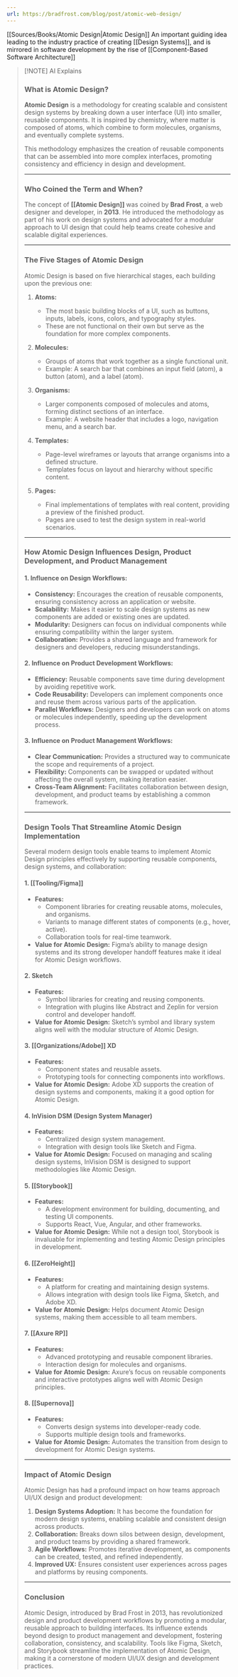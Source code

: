 ```yaml
---
url: https://bradfrost.com/blog/post/atomic-web-design/
---
```

[[Sources/Books/Atomic Design|Atomic Design]]
An important guiding idea leading to the industry practice of creating [[Design Systems]], and is mirrored in software development by the rise of [[Component-Based Software Architecture]]

> [!NOTE] AI Explains
> ### **What is Atomic Design?**
> 
> **Atomic Design** is a methodology for creating scalable and consistent design systems by breaking down a user interface (UI) into smaller, reusable components. It is inspired by chemistry, where matter is composed of atoms, which combine to form molecules, organisms, and eventually complete systems.
> 
> This methodology emphasizes the creation of reusable components that can be assembled into more complex interfaces, promoting consistency and efficiency in design and development.
> 
> ---
> 
> ### **Who Coined the Term and When?**
> 
> The concept of **[[Atomic Design]]** was coined by **Brad Frost**, a web designer and developer, in **2013**. He introduced the methodology as part of his work on design systems and advocated for a modular approach to UI design that could help teams create cohesive and scalable digital experiences.
> 
> ---
> 
> ### **The Five Stages of Atomic Design**
> 
> Atomic Design is based on five hierarchical stages, each building upon the previous one:
> 
> 1. **Atoms:**
>     
>     - The most basic building blocks of a UI, such as buttons, inputs, labels, icons, colors, and typography styles.
>     - These are not functional on their own but serve as the foundation for more complex components.
> 2. **Molecules:**
>     
>     - Groups of atoms that work together as a single functional unit.
>     - Example: A search bar that combines an input field (atom), a button (atom), and a label (atom).
> 3. **Organisms:**
>     
>     - Larger components composed of molecules and atoms, forming distinct sections of an interface.
>     - Example: A website header that includes a logo, navigation menu, and a search bar.
> 4. **Templates:**
>     
>     - Page-level wireframes or layouts that arrange organisms into a defined structure.
>     - Templates focus on layout and hierarchy without specific content.
> 5. **Pages:**
>     
>     - Final implementations of templates with real content, providing a preview of the finished product.
>     - Pages are used to test the design system in real-world scenarios.
> 
> ---
> 
> ### **How Atomic Design Influences Design, Product Development, and Product Management**
> 
> #### **1. Influence on Design Workflows:**
> 
> - **Consistency:** Encourages the creation of reusable components, ensuring consistency across an application or website.
> - **Scalability:** Makes it easier to scale design systems as new components are added or existing ones are updated.
> - **Modularity:** Designers can focus on individual components while ensuring compatibility within the larger system.
> - **Collaboration:** Provides a shared language and framework for designers and developers, reducing misunderstandings.
> 
> #### **2. Influence on Product Development Workflows:**
> 
> - **Efficiency:** Reusable components save time during development by avoiding repetitive work.
> - **Code Reusability:** Developers can implement components once and reuse them across various parts of the application.
> - **Parallel Workflows:** Designers and developers can work on atoms or molecules independently, speeding up the development process.
> 
> #### **3. Influence on Product Management Workflows:**
> 
> - **Clear Communication:** Provides a structured way to communicate the scope and requirements of a project.
> - **Flexibility:** Components can be swapped or updated without affecting the overall system, making iteration easier.
> - **Cross-Team Alignment:** Facilitates collaboration between design, development, and product teams by establishing a common framework.
> 
> ---
> 
> ### **Design Tools That Streamline Atomic Design Implementation**
> 
> Several modern design tools enable teams to implement Atomic Design principles effectively by supporting reusable components, design systems, and collaboration:
> 
> #### **1. [[Tooling/Figma]]**
> 
> - **Features:**
>     - Component libraries for creating reusable atoms, molecules, and organisms.
>     - Variants to manage different states of components (e.g., hover, active).
>     - Collaboration tools for real-time teamwork.
> - **Value for Atomic Design:** Figma’s ability to manage design systems and its strong developer handoff features make it ideal for Atomic Design workflows.
> 
> #### **2. Sketch**
> 
> - **Features:**
>     - Symbol libraries for creating and reusing components.
>     - Integration with plugins like Abstract and Zeplin for version control and developer handoff.
> - **Value for Atomic Design:** Sketch’s symbol and library system aligns well with the modular structure of Atomic Design.
> 
> #### **3. [[Organizations/Adobe]] XD**
> 
> - **Features:**
>     - Component states and reusable assets.
>     - Prototyping tools for connecting components into workflows.
> - **Value for Atomic Design:** Adobe XD supports the creation of design systems and components, making it a good option for Atomic Design.
> 
> #### **4. InVision DSM (Design System Manager)**
> 
> - **Features:**
>     - Centralized design system management.
>     - Integration with design tools like Sketch and Figma.
> - **Value for Atomic Design:** Focused on managing and scaling design systems, InVision DSM is designed to support methodologies like Atomic Design.
> 
> #### **5. [[Storybook]]**
> 
> - **Features:**
>     - A development environment for building, documenting, and testing UI components.
>     - Supports React, Vue, Angular, and other frameworks.
> - **Value for Atomic Design:** While not a design tool, Storybook is invaluable for implementing and testing Atomic Design principles in development.
> 
> #### **6. [[ZeroHeight]]**
> 
> - **Features:**
>     - A platform for creating and maintaining design systems.
>     - Allows integration with design tools like Figma, Sketch, and Adobe XD.
> - **Value for Atomic Design:** Helps document Atomic Design systems, making them accessible to all team members.
> 
> #### **7. [[Axure RP]]**
> 
> - **Features:**
>     - Advanced prototyping and reusable component libraries.
>     - Interaction design for molecules and organisms.
> - **Value for Atomic Design:** Axure’s focus on reusable components and interactive prototypes aligns well with Atomic Design principles.
> 
> #### **8. [[Supernova]]**
> 
> - **Features:**
>     - Converts design systems into developer-ready code.
>     - Supports multiple design tools and frameworks.
> - **Value for Atomic Design:** Automates the transition from design to development for Atomic Design systems.
> 
> ---
> 
> ### **Impact of Atomic Design**
> 
> Atomic Design has had a profound impact on how teams approach UI/UX design and product development:
> 
> 1. **Design Systems Adoption:** It has become the foundation for modern design systems, enabling scalable and consistent design across products.
> 2. **Collaboration:** Breaks down silos between design, development, and product teams by providing a shared framework.
> 3. **Agile Workflows:** Promotes iterative development, as components can be created, tested, and refined independently.
> 4. **Improved UX:** Ensures consistent user experiences across pages and platforms by reusing components.
> 
> ---
> 
> ### **Conclusion**
> 
> Atomic Design, introduced by Brad Frost in 2013, has revolutionized design and product development workflows by promoting a modular, reusable approach to building interfaces. Its influence extends beyond design to product management and development, fostering collaboration, consistency, and scalability. Tools like Figma, Sketch, and Storybook streamline the implementation of Atomic Design, making it a cornerstone of modern UI/UX design and development practices.